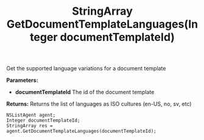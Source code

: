 ﻿---
uid: crmscript_ref_NSListAgent_GetDocumentTemplateLanguages
title: StringArray GetDocumentTemplateLanguages(Integer documentTemplateId)
intellisense: NSListAgent.GetDocumentTemplateLanguages
keywords: NSListAgent, GetDocumentTemplateLanguages
so.topic: reference
---

Get the supported language variations for a document template

**Parameters:**
 - **documentTemplateId** The id of the document template

**Returns:** Returns the list of languages as ISO cultures (en-US, no, sv, etc)

```crmscript
NSListAgent agent;
Integer documentTemplateId;
StringArray res = agent.GetDocumentTemplateLanguages(documentTemplateId);
```

